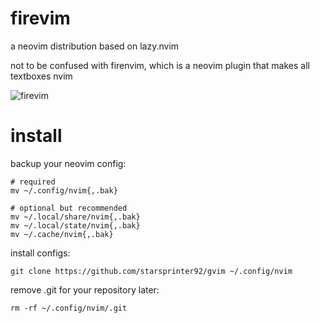 # firevim
a neovim distribution based on lazy.nvim

not to be confused with firenvim, which is a neovim plugin that makes all textboxes nvim

![firevim](https://github.com/user-attachments/assets/d933d0a0-98c6-43c5-84e9-cc1d8b5e0659)


# install
backup your neovim config:
```
# required
mv ~/.config/nvim{,.bak}

# optional but recommended
mv ~/.local/share/nvim{,.bak}
mv ~/.local/state/nvim{,.bak}
mv ~/.cache/nvim{,.bak}
```

install configs:
``` 
git clone https://github.com/starsprinter92/gvim ~/.config/nvim
```
remove .git for your repository later:
```
rm -rf ~/.config/nvim/.git
```
